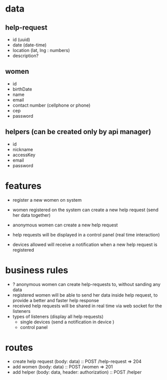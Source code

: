 # data

## help-request

- id (uuid)
- date (date-time)
- location (lat, lng : numbers)
- description?

## women

- id
- birthDate
- name
- email
- contact number (cellphone or phone)
- cep
- password

## helpers (can be created only by api manager)

- id
- nickname
- accessKey
- email
- password

# features

- register a new women on system
- women registered on the system can create a new help request (send her data together)
- anonymous women can create a new help request

- help requests will be displayed in a control panel (real time interaction)
- devices allowed will receive a notification when a new help request is registered

# business rules

- ? anonymous women can create help-requests to, without sanding any data
- registered women will be able to send her data inside help request, to provide a better and faster help response
- received help requests will be shared in real time via web socket for the listeners
- types of listeners (display all help requests)
  - single devices (send a notification in device )
  - control panel

# routes

- create help request (body: data) :: POST /help-request => 204
- add women (body: data) :: POST /women => 201
- add helper (body: data, header: authorization) :: POST /helper
